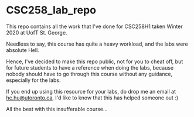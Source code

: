 # CSC258_lab_repo
This repo contains all the work that I've done for CSC258H1 taken Winter 2020 at UofT St. George.

Needless to say, this course has quite a heavy workload, and the labs were absolute Hell.

Hence, I've decided to make this repo public, not for you to cheat off, but for future students to have a reference when doing the labs, because nobody should have to go through this course without any guidance, especially for the labs.

If you end up using this resource for your labs, do drop me an email at hc.hu@utoronto.ca, I'd like to know that this has helped someone out :)

All the best with this insufferable course...
